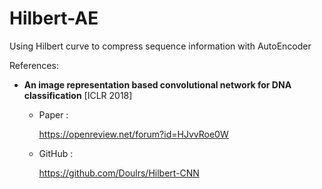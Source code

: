 # Hilbert-AE
Using Hilbert curve to compress sequence information with AutoEncoder

References:

* **An image representation based convolutional network for DNA classification** [ICLR 2018]

    * Paper :

        https://openreview.net/forum?id=HJvvRoe0W


    * GitHub :

        https://github.com/Doulrs/Hilbert-CNN